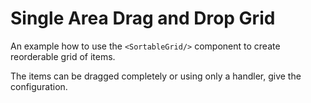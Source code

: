 # Single Area Drag and Drop Grid

An example how to use the `<SortableGrid/>` component to create reorderable grid of items.

The items can be dragged completely or using only a handler, give the configuration.
